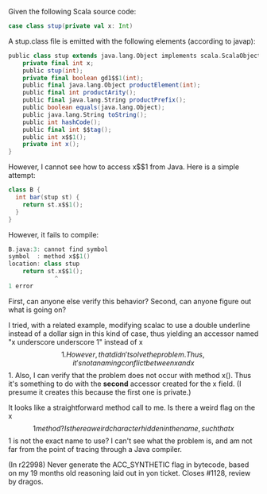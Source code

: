 Given the following Scala source code:
```scala
case class stup(private val x: Int)
```

A stup.class file is emitted with the following elements (according to javap):
```scala
public class stup extends java.lang.Object implements scala.ScalaObject,scala.Product,java.io.Serializable{
    private final int x;
    public stup(int);
    private final boolean gd1$$1(int);
    public final java.lang.Object productElement(int);
    public final int productArity();
    public final java.lang.String productPrefix();
    public boolean equals(java.lang.Object);
    public java.lang.String toString();
    public int hashCode();
    public final int $$tag();
    public int x$$1();
    private int x();
}
```

However, I cannot see how to access x$$1 from Java.  Here is a simple attempt:
```scala
class B {
  int bar(stup st) {
    return st.x$$1();
  }
}
```

However, it fails to compile:
```scala
B.java:3: cannot find symbol
symbol  : method x$$1()
location: class stup
    return st.x$$1();
             ^
1 error
```

First, can anyone else verify this behavior?  Second, can anyone figure out what is going on?

I tried, with a related example, modifying scalac to use a double underline instead of a dollar sign in this kind of case, thus yielding an accessor named "x underscore underscore 1" instead of x$$1.  However, that didn't solve the problem.  Thus, it's not a naming conflict between x and x$$1.  Also, I can verify that the problem does not occur with method x().  Thus it's something to do with the **second** accessor created for the x field.  (I presume it creates this because the first one is private.)

It looks like a straightforward method call to me.  Is there a weird flag on the x$$1 method?  Is there a weird character hidden in the name, such that x$$1 is not the exact name to use?  I can't see what the problem is, and am not far from the point of tracing through a Java compiler.

(In r22998) Never generate the ACC_SYNTHETIC flag in bytecode, based on my 19 months
old reasoning laid out in yon ticket.  Closes #1128, review by dragos.
